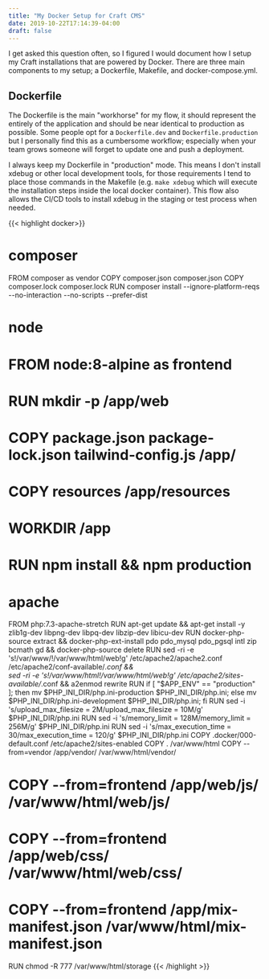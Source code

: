```yaml
---
title: "My Docker Setup for Craft CMS"
date: 2019-10-22T17:14:39-04:00
draft: false
---
```


I get asked this question often, so I figured I would document how I setup my Craft installations that are powered by Docker. There are three main components to my setup; a Dockerfile, Makefile, and docker-compose.yml.

## Dockerfile

The Dockerfile is the main "workhorse" for my flow, it should represent the entirely of the application and should be near identical to production as possible. Some people opt for a `Dockerfile.dev` and `Dockerfile.production` but I personally find this as a cumbersome workflow; especially when your team grows someone will forget to update one and push a deployment.

I always keep my Dockerfile in "production" mode. This means I don't install xdebug or other local development tools, for those requirements I tend to place those commands in the Makefile (e.g. `make xdebug` which will execute the installation steps inside the local docker container). This flow also allows the CI/CD tools to install xdebug in the staging or test process when needed.

{{< highlight docker>}}
# composer
FROM composer as vendor
COPY composer.json composer.json
COPY composer.lock composer.lock
RUN composer install --ignore-platform-reqs --no-interaction --no-scripts --prefer-dist

# node
# FROM node:8-alpine as frontend
# RUN mkdir -p /app/web
# COPY package.json package-lock.json tailwind-config.js /app/
# COPY resources /app/resources
# WORKDIR /app
# RUN npm install && npm production

# apache
FROM php:7.3-apache-stretch
RUN apt-get update && apt-get install -y zlib1g-dev libpng-dev libpq-dev libzip-dev libicu-dev
RUN docker-php-source extract && docker-php-ext-install pdo pdo_mysql pdo_pgsql intl zip bcmath gd && docker-php-source delete
RUN sed -ri -e 's!/var/www/!/var/www/html/web!g' /etc/apache2/apache2.conf /etc/apache2/conf-available/*.conf && \
    sed -ri -e 's!/var/www/html!/var/www/html/web!g' /etc/apache2/sites-available/*.conf && a2enmod rewrite
RUN if [ "$APP_ENV" == "production" ]; then mv $PHP_INI_DIR/php.ini-production $PHP_INI_DIR/php.ini; else mv $PHP_INI_DIR/php.ini-development $PHP_INI_DIR/php.ini; fi
RUN sed -i 's/upload_max_filesize = 2M/upload_max_filesize = 10M/g' $PHP_INI_DIR/php.ini
RUN sed -i 's/memory_limit = 128M/memory_limit = 256M/g' $PHP_INI_DIR/php.ini
RUN sed -i 's/max_execution_time = 30/max_execution_time = 120/g' $PHP_INI_DIR/php.ini
COPY .docker/000-default.conf /etc/apache2/sites-enabled
COPY . /var/www/html
COPY --from=vendor /app/vendor/ /var/www/html/vendor/
# COPY --from=frontend /app/web/js/ /var/www/html/web/js/
# COPY --from=frontend /app/web/css/ /var/www/html/web/css/
# COPY --from=frontend /app/mix-manifest.json /var/www/html/mix-manifest.json
RUN chmod -R 777 /var/www/html/storage
{{< /highlight >}}
